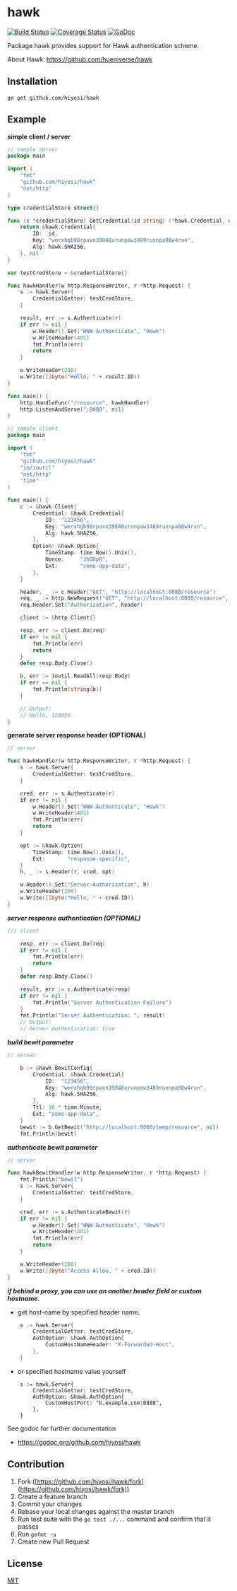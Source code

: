 # hawk
[![Build Status](https://travis-ci.org/hiyosi/hawk.svg?branch=master)](https://travis-ci.org/hiyosi/hawk)
[![Coverage Status](https://coveralls.io/repos/github/hiyosi/hawk/badge.svg?branch=master)](https://coveralls.io/github/hiyosi/hawk?branch=master)
[![GoDoc](https://godoc.org/github.com/hiyosi/hawk?status.svg)](https://godoc.org/github.com/hiyosi/hawk)

Package hawk provides support for Hawk authentication scheme.

About Hawk: https://github.com/hueniverse/hawk

## Installation

```
go get github.com/hiyosi/hawk
```

## Example

**simple client / server**

```.go
// sample server
package main

import (
	"fmt"
	"github.com/hiyosi/hawk"
	"net/http"
)

type credentialStore struct{}

func (c *credentialStore) GetCredential(id string) (*hawk.Credential, error) {
	return &hawk.Credential{
		ID:  id,
		Key: "werxhqb98rpaxn39848xrunpaw3489ruxnpa98w4rxn",
		Alg: hawk.SHA256,
	}, nil
}

var testCredStore = &credentialStore{}

func hawkHandler(w http.ResponseWriter, r *http.Request) {
	s := hawk.Server{
		CredentialGetter: testCredStore,
	}

	result, err := s.Authenticate(r)
	if err != nil {
		w.Header().Set("WWW-Authenticate", "Hawk")
		w.WriteHeader(401)
		fmt.Println(err)
		return
	}

	w.WriteHeader(200)
	w.Write([]byte("Hello, " + result.ID))
}

func main() {
	http.HandleFunc("/resource", hawkHandler)
	http.ListenAndServe(":8080", nil)
}
```

```.go
// sample client
package main

import (
	"fmt"
	"github.com/hiyosi/hawk"
	"io/ioutil"
	"net/http"
	"time"
)

func main() {
	c := &hawk.Client{
		Credential: &hawk.Credential{
			ID:  "123456",
			Key: "werxhqb98rpaxn39848xrunpaw3489ruxnpa98w4rxn",
			Alg: hawk.SHA256,
		},
		Option: &hawk.Option{
			TimeStamp: time.Now().Unix(),
			Nonce:     "3hOHpR",
			Ext:       "some-app-data",
		},
	}

	header, _ := c.Header("GET", "http://localhost:8080/resource")
	req, _ := http.NewRequest("GET", "http://localhost:8080/resource", nil)
	req.Header.Set("Authorization", header)

	client := &http.Client{}

	resp, err := client.Do(req)
	if err != nil {
		fmt.Println(err)
		return
	}
	defer resp.Body.Close()

	b, err := ioutil.ReadAll(resp.Body)
	if err == nil {
		fmt.Println(string(b))
	}

	// Output:
	// Hello, 123456
}

```
**generate server response header (OPTIONAL)**

```.go
// server

func hawkHandler(w http.ResponseWriter, r *http.Request) {
	s := hawk.Server{
		CredentialGetter: testCredStore,
	}

	cred, err := s.Authenticate(r)
	if err != nil {
		w.Header().Set("WWW-Authenticate", "Hawk")
		w.WriteHeader(401)
		fmt.Println(err)
		return
	}

	opt := &hawk.Option{
		TimeStamp: time.Now().Unix(),
		Ext:       "response-specific",
	}
	h, _ := s.Header(r, cred, opt)

	w.Header().Set("Server-Authorization", h)
	w.WriteHeader(200)
	w.Write([]byte("Hello, " + cred.ID))
}
```

***server response authentication (OPTIONAL)***

```.go
/// client

	resp, err := client.Do(req)
	if err != nil {
		fmt.Println(err)
		return
	}
	defer resp.Body.Close()

	result, err := c.Authenticate(resp)
	if err != nil {
		fmt.Println("Server Authentication Failure")
	}
	fmt.Println("Server Authentication: ", result)
	// Output:
	// Server Authentication: true

```

***build bewit parameter***

```.go
// server

	b := &hawk.BewitConfig{
		Credential: &hawk.Credential{
			ID:  "123456",
			Key: "werxhqb98rpaxn39848xrunpaw3489ruxnpa98w4rxn",
			Alg: hawk.SHA256,
		},
		Ttl: 10 * time.Minute,
		Ext: "some-app-data",
	}
	bewit := b.GetBewit("http://localhost:8080/temp/resource", nil)
	fmt.Println(bewit)

```

***authenticate bewit parameter***

```.go
// server

func hawkBewitHandler(w http.ResponseWriter, r *http.Request) {
	fmt.Println("bewit")
	s := hawk.Server{
		CredentialGetter: testCredStore,
	}

	cred, err := s.AuthenticateBewit(r)
	if err != nil {
		w.Header().Set("WWW-Authenticate", "Hawk")
		w.WriteHeader(401)
		fmt.Println(err)
		return
	}

	w.WriteHeader(200)
	w.Write([]byte("Access Allow, " + cred.ID))
}

```

***if behind a proxy, you can use an another header field or custom hostname.***

- get host-name by specified header name.

```.go
	s := hawk.Server{
		CredentialGetter: testCredStore,
		AuthOption: &hawk.AuthOption{
			CustomHostNameHeader: "X-Forwarded-Host",
		},
	}
```

- or specified hostname value yourself

```
	s := hawk.Server{
		CredentialGetter: testCredStore,
		AuthOption: &hawk.AuthOption{
			CustomHostPort: "b.example.com:8888",
		},
	}
```

See godoc for further documentation

- https://godoc.org/github.com/hiyosi/hawk

## Contribution

1. Fork ([https://github.com/hiyosi/hawk/fork](https://github.com/hiyosi/hawk/fork))
2. Create a feature branch
3. Commit your changes
4. Rebase your local changes against the master branch
5. Run test suite with the `go test ./...` command and confirm that it passes
6. Run `gofmt -s`
7. Create new Pull Request

## License
[MIT](https://github.com/hiyosi/hawk/blob/master/LICENSE)